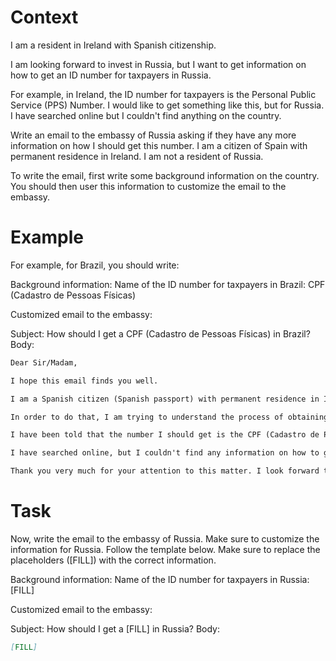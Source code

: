 # Context
I am a resident in Ireland with Spanish citizenship.

I am looking forward to invest in Russia, but I want to get information on how to get an ID number for taxpayers in Russia.

For example, in Ireland, the ID number for taxpayers is the Personal Public Service (PPS) Number. I would like to get something like this, but for Russia. I have searched online but I couldn't find anything on the country.

Write an email to the embassy of Russia asking if they have any more information on how I should get this number. I am a citizen of Spain with permanent residence in Ireland. I am not a resident of Russia.

To write the email, first write some background information on the country. You should then user this information to customize the email to the embassy.

# Example
For example, for Brazil, you should write:

Background information:
Name of the ID number for taxpayers in Brazil: CPF (Cadastro de Pessoas Físicas)

Customized email to the embassy:

Subject: How should I get a CPF (Cadastro de Pessoas Físicas) in Brazil?
Body:
```md
Dear Sir/Madam,

I hope this email finds you well.

I am a Spanish citizen (Spanish passport) with permanent residence in Ireland. I am looking forward to investing in Brazil, as a foreign investor (no residence in Brazil).

In order to do that, I am trying to understand the process of obtaining the number that identifies taxpayers in Brazil, to be able to declare the relevant information to the tax authorities.

I have been told that the number I should get is the CPF (Cadastro de Pessoas Físicas). Feel free to correct me if I am wrong.

I have searched online, but I couldn't find any information on how to get a CPF from abroad. This is why I am reaching out to you for guidance. If you could provide me with information on the process or direct me to the relevant authorities, I would greatly appreciate it.

Thank you very much for your attention to this matter. I look forward to your response and any help you can provide.
```

# Task
Now, write the email to the embassy of Russia. Make sure to customize the information for Russia. Follow the template below. Make sure to replace the placeholders ([FILL]) with the correct information.

Background information:
Name of the ID number for taxpayers in Russia: [FILL]

Customized email to the embassy:

Subject: How should I get a [FILL] in Russia?
Body:
```md
[FILL]
```
